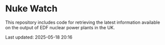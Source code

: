 # Nuke Watch

This repository includes code for retrieving the latest information available on the output of EDF nuclear power plants in the UK.

Last updated: 2025-05-18 20:16